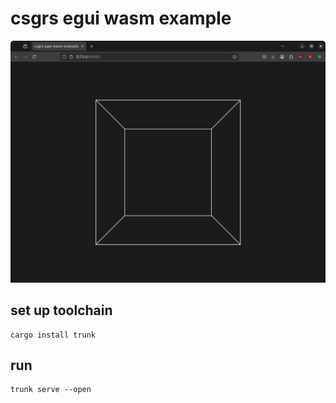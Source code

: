 # csgrs egui wasm example

![Screenshot](doc/screenshot.png)

## set up toolchain
```shell
cargo install trunk
```

## run
```shell
trunk serve --open
```
